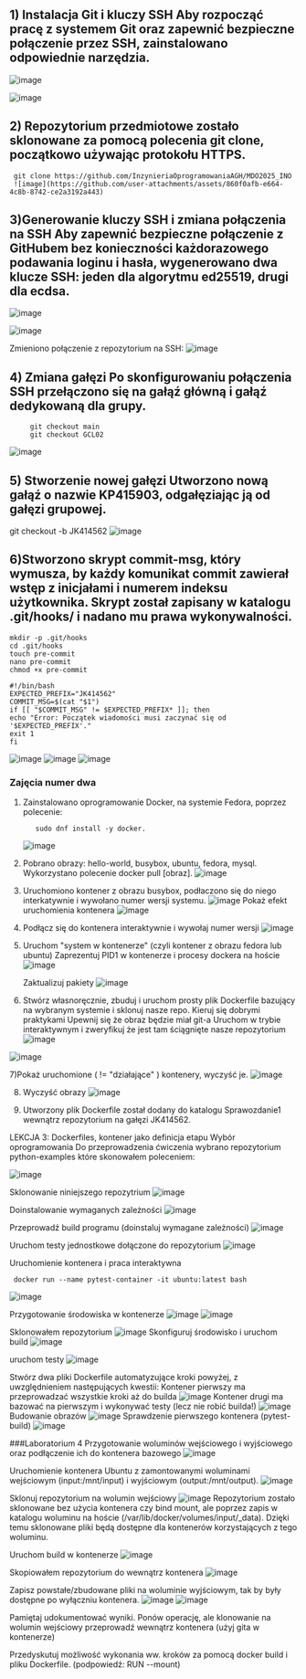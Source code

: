 ## 1) Instalacja Git i kluczy SSH Aby rozpocząć pracę z systemem Git oraz zapewnić bezpieczne połączenie przez SSH, zainstalowano odpowiednie narzędzia.
![image](https://github.com/user-attachments/assets/de868aad-30c9-49da-9446-c1c1a274cba5)

![image](https://github.com/user-attachments/assets/a2e9937f-8904-4da9-85f5-99163f8ff151)

## 2) Repozytorium przedmiotowe zostało sklonowane za pomocą polecenia git clone, początkowo używając protokołu HTTPS.
     git clone https://github.com/InzynieriaOprogramowaniaAGH/MDO2025_INO
     ![image](https://github.com/user-attachments/assets/860f0afb-e664-4c8b-8742-ce2a3192a443)
## 3)Generowanie kluczy SSH i zmiana połączenia na SSH Aby zapewnić bezpieczne połączenie z GitHubem bez konieczności każdorazowego podawania loginu i hasła, wygenerowano dwa klucze SSH: jeden dla algorytmu ed25519, drugi dla ecdsa.
   ![image](https://github.com/user-attachments/assets/99d8fbc3-ed10-4a20-a2da-2241bb2d08d3)

![image](https://github.com/user-attachments/assets/4fc70ab6-d38e-4d4b-99b5-9e2067d808f7)

Zmieniono połączenie z repozytorium na SSH:
![image](https://github.com/user-attachments/assets/1325dd9c-7578-49f9-a49f-ff0e4b276a05)

## 4) Zmiana gałęzi Po skonfigurowaniu połączenia SSH przełączono się na gałąź główną i gałąź dedykowaną dla grupy.

         git checkout main
         git checkout GCL02
   
![image](https://github.com/user-attachments/assets/57dc43cd-e823-4096-8191-ee9de9853dd6)
## 5) Stworzenie nowej gałęzi Utworzono nową gałąź o nazwie KP415903, odgałęziając ją od gałęzi grupowej.
 git checkout -b JK414562
![image](https://github.com/user-attachments/assets/85e12db4-9757-4345-9e2c-b952912b19bc)

## 6)Stworzono skrypt commit-msg, który wymusza, by każdy komunikat commit zawierał wstęp z inicjałami i numerem indeksu użytkownika. Skrypt został zapisany w katalogu .git/hooks/ i nadano mu prawa wykonywalności.
    mkdir -p .git/hooks
    cd .git/hooks
    touch pre-commit
    nano pre-commit
    chmod +x pre-commit

    #!/bin/bash
    EXPECTED_PREFIX="JK414562"
    COMMIT_MSG=$(cat "$1")
    if [[ "$COMMIT_MSG" != $EXPECTED_PREFIX* ]]; then
    echo "Error: Początek wiadomości musi zaczynać się od '$EXPECTED_PREFIX'."
    exit 1
    fi
![image](https://github.com/user-attachments/assets/80e9c452-a24f-46ed-89e3-49ab220374d7)
![image](https://github.com/user-attachments/assets/fd2f3037-08ce-4a95-bc99-1ffe370bc127)
![image](https://github.com/user-attachments/assets/77337adc-6852-41c6-83eb-cc4b61b9d9a4)
### Zajęcia numer dwa
1) Zainstalowano oprogramowanie Docker, na systemie Fedora, poprzez polecenie:

          sudo dnf install -y docker.
   ![image](https://github.com/user-attachments/assets/06e49c26-bc56-4883-aced-96dff7ea6cc8)

2) Pobrano obrazy: hello-world, busybox, ubuntu, fedora, mysql. Wykorzystano polecenie docker pull [obraz].
   ![image](https://github.com/user-attachments/assets/813039e9-a11b-4f80-b570-518c38642e76)
3) Uruchomiono kontener z obrazu busybox, podłaczono się do niego interkatywnie i wywołano numer wersji systemu.
   ![image](https://github.com/user-attachments/assets/94f22783-ee04-407e-a86e-7dc5e54ed301)
   Pokaż efekt uruchomienia kontenera
   ![image](https://github.com/user-attachments/assets/9219e997-5a1f-43ce-aa35-5475b8857798)
4) Podłącz się do kontenera interaktywnie i wywołaj numer wersji
   ![image](https://github.com/user-attachments/assets/0b147c8b-62f4-4705-b224-583bb073567a)
5) Uruchom "system w kontenerze" (czyli kontener z obrazu fedora lub ubuntu)
   Zaprezentuj PID1 w kontenerze i procesy dockera na hoście
   ![image](https://github.com/user-attachments/assets/a78b95cb-2893-417e-95d4-c1402c5ea4fe)

   Zaktualizuj pakiety
   ![image](https://github.com/user-attachments/assets/1082390d-dae6-4e05-a1e3-ec8e5491b7c9)
6) Stwórz własnoręcznie, zbuduj i uruchom prosty plik Dockerfile bazujący na wybranym systemie i sklonuj nasze repo.
     Kieruj się dobrymi praktykami
     Upewnij się że obraz będzie miał git-a
     Uruchom w trybie interaktywnym i zweryfikuj że jest tam ściągnięte nasze repozytorium
![image](https://github.com/user-attachments/assets/63ded7f7-c87f-4898-9a3b-d68440cf123d)

![image](https://github.com/user-attachments/assets/27e6b901-8004-4195-86c1-84cc5a0ddab9)


7)Pokaż uruchomione ( != "działające" ) kontenery, wyczyść je.
 ![image](https://github.com/user-attachments/assets/9c61aba4-7f9b-4c84-bda3-bcdc245e4138)

8) Wyczyść obrazy
   ![image](https://github.com/user-attachments/assets/ceed0dc6-56d2-4ff9-9f36-97a4726514ec)

9) Utworzony plik Dockerfile został dodany do katalogu Sprawozdanie1 wewnątrz repozytorium na gałęzi JK414562.

LEKCJA 3: Dockerfiles, kontener jako definicja etapu
Wybór oprogramowania
Do przeprowadzenia ćwiczenia wybrano repozytorium python-examples które skonowałem poleceniem:

![image](https://github.com/user-attachments/assets/1422f88f-440d-4f53-b9c7-f72f239c2baa)

Sklonowanie niniejszego repozytrium 
![image](https://github.com/user-attachments/assets/a5341b98-07a8-411a-8e45-194e61dea0dc)

Doinstalowanie wymaganych zależności 
![image](https://github.com/user-attachments/assets/3cec14be-88ad-4f79-80a4-b32db60aa4d6)

Przeprowadź build programu (doinstaluj wymagane zależności)
![image](https://github.com/user-attachments/assets/d33092ce-393b-4f41-ba0b-b49153553a18)

Uruchom testy jednostkowe dołączone do repozytorium
![image](https://github.com/user-attachments/assets/e20e7844-e404-49cb-93df-707d5aad8194)

Uruchomienie kontenera i praca interaktywna

     docker run --name pytest-container -it ubuntu:latest bash
![image](https://github.com/user-attachments/assets/669b086a-1a2e-4a49-8b13-8ec5bc822b52)

Przygotowanie środowiska w kontenerze
![image](https://github.com/user-attachments/assets/7b57c28c-11ca-4968-a7c4-e5c2513b81e1)
![image](https://github.com/user-attachments/assets/802c8fea-221a-4d5c-b0a7-dab0891b7334)

Sklonowałem repozytorium
![image](https://github.com/user-attachments/assets/fdaa641c-55fb-42a3-a027-5f3f7cca9675)
Skonfiguruj środowisko i uruchom build
![image](https://github.com/user-attachments/assets/77239e69-cc41-4737-9d29-d997f958732e)

uruchom testy
![image](https://github.com/user-attachments/assets/8d5e1137-bee2-47df-a44a-018bd2f734c1)

Stwórz dwa pliki Dockerfile automatyzujące kroki powyżej, z uwzględnieniem następujących kwestii:
Kontener pierwszy ma przeprowadzać wszystkie kroki aż do builda
![image](https://github.com/user-attachments/assets/b2b5d0ba-753e-4c27-8a91-a273e790f774)
Kontener drugi ma bazować na pierwszym i wykonywać testy (lecz nie robić builda!)
![image](https://github.com/user-attachments/assets/a509bfe7-153e-454b-9745-05a4ee5b5cd6)
Budowanie obrazów 
![image](https://github.com/user-attachments/assets/8f8ead0c-fd8b-4bcf-98a7-ba09d6a1fd2e)
Sprawdzenie pierwszego kontenera (pytest-build)
![image](https://github.com/user-attachments/assets/6330d016-43de-443e-b896-418cc1ae8b29)

###Laboratorium 4
Przygotowanie woluminów wejściowego i wyjściowego oraz podłączenie ich do kontenera bazowego
![image](https://github.com/user-attachments/assets/ed43521d-720c-48e9-98f5-90220c938b18)

Uruchomienie kontenera Ubuntu z zamontowanymi woluminami wejściowym (input:/mnt/input) i wyjściowym (output:/mnt/output). 
 ![image](https://github.com/user-attachments/assets/999dfa20-7fcb-495a-bf94-9163fafc2649)

Sklonuj repozytorium na wolumin wejściowy
![image](https://github.com/user-attachments/assets/f59e35f5-eac1-40cb-b583-2bf3ac43f506)
Repozytorium zostało sklonowane bez użycia kontenera czy bind mount, ale poprzez zapis w katalogu woluminu na hoście (/var/lib/docker/volumes/input/_data). Dzięki temu sklonowane pliki będą dostępne dla kontenerów korzystających z tego woluminu.

Uruchom build w kontenerze 
![image](https://github.com/user-attachments/assets/78cfba96-1748-4593-84eb-094c97647a78)

Skopiowałem repozytorium do wewnątrz kontenera
![image](https://github.com/user-attachments/assets/3a70c3cc-2838-4feb-b250-e3244865377c)

Zapisz powstałe/zbudowane pliki na woluminie wyjściowym, tak by były dostępne po wyłączniu kontenera.
![image](https://github.com/user-attachments/assets/1207ad9c-15ac-4209-82aa-f734ef880b79)
![image](https://github.com/user-attachments/assets/0aa6fce0-0ad6-4b2a-81cb-0c7586f6166b)


Pamiętaj udokumentować wyniki.
Ponów operację, ale klonowanie na wolumin wejściowy przeprowadź wewnątrz kontenera (użyj gita w kontenerze)


Przedyskutuj możliwość wykonania ww. kroków za pomocą docker build i pliku Dockerfile. (podpowiedź: RUN --mount)






















 









